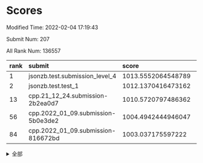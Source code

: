 # Scores

Modified Time: 2022-02-04 17:19:43

Submit Num: 207

All Rank Num: 136557

| rank |               submit               |       score        |       sigma        | pk_num |
| :--- | :--------------------------------- | :----------------- | :----------------- | :----- |
| 1    | jsonzb.test.submission_level_4     | 1013.5552064548789 | 0.8103402927228548 | 2645   |
| 2    | jsonzb.test.test_1                 | 1012.1370416473162 | 0.8091116699100933 | 2641   |
| 13   | cpp.21_12_24.submission-2b2ea0d7   | 1010.5720797486362 | 0.7864062152331818 | 2637   |
| 56   | cpp.2022_01_09.submission-5b0e3de2 | 1004.4942444946047 | 0.7117903566515107 | 2640   |
| 84   | cpp.2022_01_09.submission-816672bd | 1003.037175597222  | 0.7164456772004478 | 2638   |


<details>
<summary>全部</summary>

| rank |                 submit                 |       score        |       sigma        | pk_num |
| :--- | :------------------------------------- | :----------------- | :----------------- | :----- |
| 1    | jsonzb.test.submission_level_4         | 1013.5552064548789 | 0.8103402927228548 | 2645   |
| 2    | jsonzb.test.test_1                     | 1012.1370416473162 | 0.8091116699100933 | 2641   |
| 3    | gobigger.level_3.submission_level_3_16 | 1012.0268542562648 | 0.8031862359802591 | 2639   |
| 4    | gobigger.level_3.submission_level_3_21 | 1011.8341831000398 | 0.7736947841276286 | 2639   |
| 5    | gobigger.level_3.submission_level_3_23 | 1011.2788224095202 | 0.7571612797647914 | 2638   |
| 6    | gobigger.level_3.submission_level_3_8  | 1011.2689885723529 | 0.7909617668733936 | 2632   |
| 7    | gobigger.level_3.submission_level_3_19 | 1011.2624359279373 | 0.7815973774858225 | 2637   |
| 8    | gobigger.level_3.submission_level_3_0  | 1011.2510008818813 | 0.7756221289945446 | 2639   |
| 9    | gobigger.level_3.submission_level_3_15 | 1011.201593553796  | 0.7883870847958343 | 2643   |
| 10   | gobigger.level_3.submission_level_3_32 | 1010.9028532234084 | 0.7872751060648132 | 2639   |
| 11   | gobigger.level_3.submission_level_3_49 | 1010.6603908306253 | 0.7684347464719091 | 2638   |
| 12   | gobigger.level_3.submission_level_3_45 | 1010.6376942506957 | 0.74215422045926   | 2644   |
| 13   | cpp.21_12_24.submission-2b2ea0d7       | 1010.5720797486362 | 0.7864062152331818 | 2637   |
| 14   | gobigger.level_3.submission_level_3_48 | 1010.5068479098281 | 0.7546560825725139 | 2635   |
| 15   | gobigger.level_3.submission_level_3_46 | 1010.4962549260923 | 0.7579210465200894 | 2643   |
| 16   | gobigger.level_3.submission_level_3_12 | 1010.4572848814087 | 0.7724069050910515 | 2640   |
| 17   | gobigger.level_3.submission_level_3_17 | 1010.3537662188257 | 0.7554952245824416 | 2635   |
| 18   | gobigger.level_3.submission_level_3_10 | 1010.3096380553607 | 0.7833211883862116 | 2639   |
| 19   | gobigger.level_3.submission_level_3_1  | 1010.2984898249268 | 0.7677158778905327 | 2639   |
| 20   | gobigger.level_3.submission_level_3_36 | 1010.2316389278556 | 0.7499192545738536 | 2640   |
| 21   | gobigger.level_3.submission_level_3_14 | 1010.2202335439488 | 0.7979757916083966 | 2639   |
| 22   | gobigger.level_3.submission_level_3_3  | 1010.1083219529033 | 0.746160045597616  | 2637   |
| 23   | gobigger.level_3.submission_level_3_18 | 1010.1078852368092 | 0.7491663804556772 | 2634   |
| 24   | gobigger.level_3.submission_level_3_38 | 1010.0661142217825 | 0.766599459792897  | 2640   |
| 25   | gobigger.level_3.submission_level_3_29 | 1010.0582463997051 | 0.7546736310878047 | 2635   |
| 26   | gobigger.level_3.submission_level_3_20 | 1010.0480728823538 | 0.7461109870189124 | 2634   |
| 27   | gobigger.level_3.submission_level_3_35 | 1010.0277523557912 | 0.7658786539166554 | 2635   |
| 28   | gobigger.level_3.submission_level_3_25 | 1010.0149881341493 | 0.7553615936226724 | 2640   |
| 29   | gobigger.level_3.submission_level_3_9  | 1010.009318206221  | 0.7555661800185414 | 2637   |
| 30   | gobigger.level_3.submission_level_3_26 | 1009.9680633046077 | 0.7570549857999294 | 2641   |
| 31   | gobigger.level_3.submission_level_3_40 | 1009.8898288752998 | 0.7524619436118335 | 2642   |
| 32   | gobigger.level_3.submission_level_3_27 | 1009.8055856412344 | 0.7417865833894165 | 2640   |
| 33   | gobigger.level_3.submission_level_3_37 | 1009.7752641059419 | 0.7731840989201835 | 2634   |
| 34   | gobigger.level_3.submission_level_3_5  | 1009.7613688887038 | 0.7476323730420474 | 2638   |
| 35   | gobigger.level_3.submission_level_3_41 | 1009.7257771726307 | 0.7710231591864566 | 2637   |
| 36   | gobigger.level_3.submission_level_3_2  | 1009.7148463507431 | 0.7605131555785504 | 2637   |
| 37   | gobigger.level_3.submission_level_3_4  | 1009.7113045921334 | 0.755562391554806  | 2637   |
| 38   | gobigger.level_3.submission_level_3_34 | 1009.6440132329762 | 0.7505500227236117 | 2641   |
| 39   | gobigger.level_3.submission_level_3_43 | 1009.5930031187281 | 0.7579564832906781 | 2639   |
| 40   | gobigger.level_3.submission_level_3_11 | 1009.5532048952402 | 0.7510858615699437 | 2635   |
| 41   | gobigger.level_3.submission_level_3_31 | 1009.4748704905062 | 0.7626548298320815 | 2642   |
| 42   | gobigger.level_3.submission_level_3_47 | 1009.3148922891326 | 0.7657859972857101 | 2639   |
| 43   | gobigger.level_3.submission_level_3_30 | 1009.1955819746914 | 0.7471391636288001 | 2640   |
| 44   | gobigger.level_3.submission_level_3_6  | 1009.1717034784563 | 0.7450680792056713 | 2644   |
| 45   | gobigger.level_3.submission_level_3_42 | 1009.1639812715098 | 0.7459890743256666 | 2640   |
| 46   | gobigger.level_3.submission_level_3_28 | 1008.9248219577904 | 0.7418276473559209 | 2638   |
| 47   | gobigger.level_3.submission_level_3_22 | 1008.8908992776722 | 0.7697316099694531 | 2638   |
| 48   | gobigger.level_3.submission_level_3_13 | 1008.8530621214989 | 0.7556880556932322 | 2633   |
| 49   | gobigger.level_3.submission_level_3_7  | 1008.7904546676294 | 0.7369007501014166 | 2639   |
| 50   | gobigger.level_3.submission_level_3_24 | 1008.705652661354  | 0.7454536141540755 | 2635   |
| 51   | gobigger.level_3.submission_level_3_44 | 1008.5448989095694 | 0.7344092150715251 | 2640   |
| 52   | gobigger.level_3.submission_level_3_39 | 1008.3367488582525 | 0.7439221407389367 | 2641   |
| 53   | gobigger.level_3.submission_level_3_33 | 1007.4952097890775 | 0.7531639735129507 | 2632   |
| 54   | gobigger.level_1.submission_level_1_12 | 1005.2817554509146 | 0.7131189160654816 | 2637   |
| 55   | gobigger.level_1.submission_level_1_15 | 1005.0701406194889 | 0.7289009189343293 | 2645   |
| 56   | cpp.2022_01_09.submission-5b0e3de2     | 1004.4942444946047 | 0.7117903566515107 | 2640   |
| 57   | gobigger.level_1.submission_level_1_48 | 1004.3566392543295 | 0.7216228605044447 | 2638   |
| 58   | gobigger.level_1.submission_level_1_32 | 1004.3334558440279 | 0.7271956112509291 | 2640   |
| 59   | gobigger.level_1.submission_level_1_23 | 1004.3209989313626 | 0.7222108883555428 | 2642   |
| 60   | gobigger.level_1.submission_level_1_6  | 1004.3184278863857 | 0.7162989345853229 | 2638   |
| 61   | gobigger.level_1.submission_level_1_45 | 1004.3012182856027 | 0.7204475590540728 | 2638   |
| 62   | gobigger.level_1.submission_level_1_24 | 1004.2332991395858 | 0.7097281938681572 | 2636   |
| 63   | gobigger.level_1.submission_level_1_9  | 1004.1835191939414 | 0.7224677699439358 | 2643   |
| 64   | gobigger.level_1.submission_level_1_31 | 1004.1487860877781 | 0.7163386976951199 | 2638   |
| 65   | gobigger.level_1.submission_level_1_8  | 1003.9782133456747 | 0.712544772924789  | 2637   |
| 66   | gobigger.level_1.submission_level_1_4  | 1003.9220355303714 | 0.7067011272351441 | 2637   |
| 67   | gobigger.level_1.submission_level_1_22 | 1003.9050598148584 | 0.7210293128281029 | 2639   |
| 68   | gobigger.level_1.submission_level_1_39 | 1003.8318965715794 | 0.7025662401814109 | 2640   |
| 69   | gobigger.level_1.submission_level_1_42 | 1003.7744237732636 | 0.738127059406286  | 2637   |
| 70   | gobigger.level_1.submission_level_1_5  | 1003.6922345654882 | 0.7221222078263337 | 2638   |
| 71   | gobigger.level_1.submission_level_1_2  | 1003.6301982615263 | 0.7082053946358068 | 2641   |
| 72   | gobigger.level_1.submission_level_1_34 | 1003.5860484182094 | 0.7226572862993532 | 2641   |
| 73   | gobigger.level_1.submission_level_1_28 | 1003.5658712561354 | 0.7146135373023598 | 2636   |
| 74   | gobigger.level_1.submission_level_1_26 | 1003.5272179909699 | 0.7145571353346355 | 2633   |
| 75   | gobigger.level_1.submission_level_1_27 | 1003.4925772340008 | 0.7116636823120144 | 2644   |
| 76   | gobigger.level_1.submission_level_1_40 | 1003.4779058057848 | 0.716761518220226  | 2640   |
| 77   | gobigger.level_1.submission_level_1_11 | 1003.3262970766666 | 0.7311997804130221 | 2643   |
| 78   | gobigger.level_1.submission_level_1_25 | 1003.2200706632335 | 0.7179004480297048 | 2638   |
| 79   | gobigger.level_1.submission_level_1_1  | 1003.1983123758141 | 0.7228200340895978 | 2636   |
| 80   | gobigger.level_1.submission_level_1_44 | 1003.1969797261463 | 0.6987831163020379 | 2634   |
| 81   | gobigger.level_1.submission_level_1_16 | 1003.1678740690068 | 0.7179716248242777 | 2639   |
| 82   | gobigger.level_1.submission_level_1_13 | 1003.1440146970131 | 0.7168283000399384 | 2632   |
| 83   | gobigger.level_1.submission_level_1_29 | 1003.0401811578096 | 0.710812198693018  | 2639   |
| 84   | cpp.2022_01_09.submission-816672bd     | 1003.037175597222  | 0.7164456772004478 | 2638   |
| 85   | gobigger.level_1.submission_level_1_46 | 1003.0185930658826 | 0.7143928178016664 | 2637   |
| 86   | gobigger.level_1.submission_level_1_49 | 1003.0119978714735 | 0.7223285712233939 | 2640   |
| 87   | gobigger.level_1.submission_level_1_18 | 1003.010016600261  | 0.7125713534510463 | 2638   |
| 88   | gobigger.level_1.submission_level_1_21 | 1003.0023077787476 | 0.7247876711391577 | 2639   |
| 89   | gobigger.level_1.submission_level_1_19 | 1002.9656373153715 | 0.7161383602314833 | 2637   |
| 90   | gobigger.level_1.submission_level_1_20 | 1002.9616275267917 | 0.7211003967794516 | 2643   |
| 91   | gobigger.level_1.submission_level_1_36 | 1002.8721856374278 | 0.7144013018648482 | 2636   |
| 92   | gobigger.level_1.submission_level_1_14 | 1002.7864318080955 | 0.7104677359785455 | 2640   |
| 93   | gobigger.level_1.submission_level_1_35 | 1002.7747611470423 | 0.7304935889145849 | 2638   |
| 94   | gobigger.level_1.submission_level_1_0  | 1002.7551871520528 | 0.714837575729814  | 2640   |
| 95   | gobigger.level_1.submission_level_1_17 | 1002.6511873554089 | 0.7171250783311752 | 2636   |
| 96   | gobigger.level_1.submission_level_1_38 | 1002.6317164205506 | 0.7288437113249294 | 2644   |
| 97   | gobigger.level_1.submission_level_1_30 | 1002.5840141768766 | 0.7208731258959409 | 2635   |
| 98   | gobigger.level_1.submission_level_1_10 | 1002.503901035328  | 0.7086468205333323 | 2639   |
| 99   | gobigger.level_1.submission_level_1_41 | 1002.4308508898027 | 0.7195265919646906 | 2638   |
| 100  | gobigger.level_1.submission_level_1_7  | 1002.2042712660812 | 0.7104389687699649 | 2640   |
| 101  | gobigger.level_1.submission_level_1_47 | 1002.1407025018913 | 0.7130493987314377 | 2640   |
| 102  | gobigger.level_1.submission_level_1_43 | 1002.131924353798  | 0.7116952516983286 | 2640   |
| 103  | gobigger.level_1.submission_level_1_3  | 1002.0173640298489 | 0.7248777928681316 | 2637   |
| 104  | gobigger.level_1.submission_level_1_33 | 1001.9299561047129 | 0.7219203538944066 | 2638   |
| 105  | gobigger.level_1.submission_level_1_37 | 1001.6753591320464 | 0.7203170652818206 | 2638   |
| 106  | gobigger.random.submission_random_47   | 998.0489074854494  | 0.7086146120705301 | 2639   |
| 107  | gobigger.random.submission_random_44   | 997.372695176369   | 0.7066734002052161 | 2634   |
| 108  | gobigger.random.submission_random_21   | 997.1496866891335  | 0.7089697149079605 | 2641   |
| 109  | gobigger.random.submission_random_37   | 997.1108963620695  | 0.7099325729388393 | 2645   |
| 110  | gobigger.random.submission_random_30   | 997.0253679802884  | 0.7075257027295547 | 2642   |
| 111  | gobigger.random.submission_random_23   | 996.980115260027   | 0.7277436753805053 | 2642   |
| 112  | gobigger.random.submission_random_35   | 996.9319540907387  | 0.70608551443886   | 2639   |
| 113  | gobigger.random.submission_random_36   | 996.8984639230864  | 0.7004455060259204 | 2636   |
| 114  | gobigger.random.submission_random_4    | 996.770040235285   | 0.6937011678440677 | 2639   |
| 115  | gobigger.random.submission_random_11   | 996.6300964790815  | 0.6951150248649166 | 2642   |
| 116  | gobigger.random.submission_random_48   | 996.6030205578317  | 0.7253162920080454 | 2635   |
| 117  | gobigger.random.submission_random_43   | 996.5977387143744  | 0.7138229846071925 | 2639   |
| 118  | gobigger.random.submission_random_46   | 996.5684073143426  | 0.7127949062890621 | 2639   |
| 119  | gobigger.random.submission_random_1    | 996.4337503778976  | 0.7209553722379802 | 2639   |
| 120  | gobigger.random.submission_random_3    | 996.4194406783656  | 0.7233778671748613 | 2639   |
| 121  | gobigger.random.submission_random_18   | 996.3759953361975  | 0.7221441681226497 | 2638   |
| 122  | gobigger.random.submission_random_16   | 996.3712585319923  | 0.7011109640755389 | 2640   |
| 123  | gobigger.random.submission_random_29   | 996.3246727991426  | 0.7146947947072222 | 2635   |
| 124  | gobigger.random.submission_random_28   | 996.1195700582975  | 0.7030869798967304 | 2638   |
| 125  | gobigger.random.submission_random_24   | 996.0825924236356  | 0.7169362708419897 | 2642   |
| 126  | gobigger.random.submission_random_8    | 996.0427274170956  | 0.7124441499374983 | 2640   |
| 127  | gobigger.random.submission_random_15   | 996.0215514069264  | 0.7132542659533365 | 2641   |
| 128  | gobigger.random.submission_random_40   | 995.9490682467396  | 0.7083703059718323 | 2640   |
| 129  | gobigger.random.submission_random_31   | 995.9372550798229  | 0.7228954710289184 | 2642   |
| 130  | gobigger.random.submission_random_19   | 995.9284734061237  | 0.7016097783931009 | 2638   |
| 131  | gobigger.random.submission_random_45   | 995.8651298548332  | 0.7026715122321646 | 2638   |
| 132  | gobigger.random.submission_random_2    | 995.8604482714929  | 0.7157491566064718 | 2636   |
| 133  | gobigger.random.submission_random_38   | 995.7041248459866  | 0.7127128101769648 | 2641   |
| 134  | gobigger.random.submission_random_41   | 995.6967817199255  | 0.7093351047496986 | 2637   |
| 135  | gobigger.random.submission_random_42   | 995.6252414860465  | 0.71294261595305   | 2638   |
| 136  | gobigger.random.submission_random_27   | 995.5487195533532  | 0.7078201954137635 | 2643   |
| 137  | gobigger.random.submission_random_20   | 995.5090140257156  | 0.7198638112859219 | 2638   |
| 138  | gobigger.random.submission_random_17   | 995.5036945927654  | 0.7122219795854278 | 2635   |
| 139  | gobigger.random.submission_random_13   | 995.4578280066125  | 0.7148209037720364 | 2637   |
| 140  | gobigger.random.submission_random_6    | 995.4317993247382  | 0.7198623455197222 | 2641   |
| 141  | gobigger.random.submission_random_32   | 995.417695289918   | 0.7036854951168341 | 2637   |
| 142  | gobigger.random.submission_random_10   | 995.3780491526524  | 0.7094594682506314 | 2643   |
| 143  | gobigger.random.submission_random_25   | 995.3738069943788  | 0.7155394226678311 | 2638   |
| 144  | gobigger.random.submission_random_14   | 995.368924303691   | 0.7266517500771721 | 2639   |
| 145  | gobigger.random.submission_random_39   | 995.296169530349   | 0.7127277668450004 | 2642   |
| 146  | gobigger.random.submission_random_22   | 995.1602504686321  | 0.7170884282896465 | 2639   |
| 147  | gobigger.random.submission_random_5    | 995.1523353965179  | 0.7198941029219473 | 2633   |
| 148  | gobigger.random.submission_random_49   | 995.0481895212667  | 0.7223114985208644 | 2633   |
| 149  | gobigger.random.submission_random_9    | 995.0376955389903  | 0.7116670857921369 | 2641   |
| 150  | gobigger.random.submission_random_7    | 994.8949462578628  | 0.719664653035341  | 2635   |
| 151  | gobigger.random.submission_random_34   | 994.8566358316142  | 0.7164116717350719 | 2643   |
| 152  | gobigger.random.submission_random_33   | 994.8228554818321  | 0.7318031257924005 | 2638   |
| 153  | gobigger.random.submission_random_12   | 994.8066518215838  | 0.7154145136324335 | 2634   |
| 154  | gobigger.random.submission_random_0    | 994.6025974297854  | 0.7186307084604937 | 2642   |
| 155  | gobigger.random.submission_random_26   | 994.4140133942623  | 0.7205314874781654 | 2641   |
| 156  | gobigger.level_2.submission_level_2_14 | 994.1100756593138  | 0.7309616507959907 | 2633   |
| 157  | gobigger.level_2.submission_level_2_23 | 993.9054438973985  | 0.7491802365077422 | 2643   |
| 158  | gobigger.level_2.submission_level_2_6  | 993.7293110501814  | 0.7268624558091303 | 2641   |
| 159  | gobigger.level_2.submission_level_2_46 | 993.6330490248017  | 0.736688912569499  | 2638   |
| 160  | gobigger.level_2.submission_level_2_42 | 993.3833427968877  | 0.742361991064927  | 2640   |
| 161  | gobigger.level_2.submission_level_2_47 | 993.200144661574   | 0.7358843464592336 | 2640   |
| 162  | gobigger.level_2.submission_level_2_27 | 993.0887192662875  | 0.7445165599182978 | 2634   |
| 163  | gobigger.level_2.submission_level_2_9  | 993.0136039944254  | 0.7230625131859534 | 2640   |
| 164  | gobigger.level_2.submission_level_2_37 | 992.947728941048   | 0.7500107685455712 | 2642   |
| 165  | gobigger.level_2.submission_level_2_12 | 992.8426702038967  | 0.7360102685928249 | 2642   |
| 166  | gobigger.level_2.submission_level_2_31 | 992.7503582887249  | 0.7363869552157695 | 2640   |
| 167  | gobigger.level_2.submission_level_2_13 | 992.7318323872446  | 0.7421297139897657 | 2642   |
| 168  | gobigger.level_2.submission_level_2_2  | 992.5861355424547  | 0.7352477550981639 | 2640   |
| 169  | gobigger.level_2.submission_level_2_4  | 992.5010106053297  | 0.7431910482298402 | 2640   |
| 170  | gobigger.level_2.submission_level_2_19 | 992.4575254252244  | 0.7467417188700033 | 2641   |
| 171  | gobigger.level_2.submission_level_2_28 | 992.4430190548665  | 0.7403901170242827 | 2645   |
| 172  | gobigger.level_2.submission_level_2_32 | 992.3988933726055  | 0.7491924701139651 | 2638   |
| 173  | gobigger.level_2.submission_level_2_22 | 992.3864637495125  | 0.7334428105626798 | 2638   |
| 174  | gobigger.level_2.submission_level_2_43 | 992.3309611687233  | 0.7496473729755235 | 2637   |
| 175  | gobigger.level_2.submission_level_2_49 | 992.315353937383   | 0.7285713713525315 | 2636   |
| 176  | gobigger.level_2.submission_level_2_36 | 992.2652142609094  | 0.7442334916504604 | 2637   |
| 177  | gobigger.level_2.submission_level_2_48 | 992.2627769340962  | 0.7388714744496648 | 2636   |
| 178  | gobigger.level_2.submission_level_2_40 | 992.2424084153681  | 0.7367883452580619 | 2637   |
| 179  | gobigger.level_2.submission_level_2_17 | 992.1761052006849  | 0.7257787538343229 | 2644   |
| 180  | gobigger.level_2.submission_level_2_41 | 992.1357963275937  | 0.7376081288772893 | 2638   |
| 181  | gobigger.level_2.submission_level_2_1  | 991.954603577557   | 0.7503935896065671 | 2646   |
| 182  | gobigger.level_2.submission_level_2_45 | 991.8907982445695  | 0.7477632760596228 | 2639   |
| 183  | gobigger.level_2.submission_level_2_7  | 991.8805720811579  | 0.7236313111940053 | 2642   |
| 184  | gobigger.level_2.submission_level_2_20 | 991.8447908903552  | 0.751863679659052  | 2638   |
| 185  | gobigger.level_2.submission_level_2_16 | 991.8211588839283  | 0.7615520510945178 | 2638   |
| 186  | gobigger.level_2.submission_level_2_8  | 991.7638446199909  | 0.7546963642564625 | 2637   |
| 187  | gobigger.level_2.submission_level_2_34 | 991.7281955823192  | 0.7509558963738759 | 2632   |
| 188  | gobigger.level_2.submission_level_2_3  | 991.7192144498808  | 0.7613097604528785 | 2639   |
| 189  | gobigger.level_2.submission_level_2_25 | 991.7171996787655  | 0.7595472190081373 | 2639   |
| 190  | gobigger.level_2.submission_level_2_10 | 991.6199049619006  | 0.7419122147110181 | 2640   |
| 191  | gobigger.level_2.submission_level_2_30 | 991.5715763814617  | 0.7403351655498388 | 2637   |
| 192  | gobigger.level_2.submission_level_2_18 | 991.5292666601821  | 0.7387141660528552 | 2635   |
| 193  | gobigger.level_2.submission_level_2_39 | 991.4077089995666  | 0.7389403216701784 | 2638   |
| 194  | gobigger.level_2.submission_level_2_5  | 991.3575198198363  | 0.7528691762408861 | 2637   |
| 195  | gobigger.level_2.submission_level_2_33 | 991.3129179835671  | 0.7589934098039297 | 2644   |
| 196  | gobigger.level_2.submission_level_2_29 | 991.3127156487473  | 0.7473791847009937 | 2636   |
| 197  | gobigger.level_2.submission_level_2_15 | 991.2881524272427  | 0.7591365620147908 | 2638   |
| 198  | gobigger.level_2.submission_level_2_26 | 991.0323093586638  | 0.7470724867642977 | 2638   |
| 199  | gobigger.level_2.submission_level_2_11 | 990.9281232344083  | 0.7526028081934608 | 2644   |
| 200  | gobigger.level_2.submission_level_2_24 | 990.7528921020134  | 0.7713516492199908 | 2642   |
| 201  | gobigger.level_2.submission_level_2_38 | 990.6996714244431  | 0.7464944451425836 | 2638   |
| 202  | gobigger.level_2.submission_level_2_21 | 990.5826315672235  | 0.747021878221472  | 2644   |
| 203  | gobigger.level_2.submission_level_2_35 | 990.5662407758397  | 0.7649475116869447 | 2640   |
| 204  | gobigger.level_2.submission_level_2_0  | 990.2320286308521  | 0.7758808490330923 | 2637   |
| 205  | gobigger.level_2.submission_level_2_44 | 990.0413297441252  | 0.7691895425502908 | 2638   |
| 206  | gobigger.none.submission_none_1        | 976.8051563341942  | 1.4574368264817947 | 2641   |
| 207  | gobigger.none.submission_none_0        | 975.4298833631065  | 1.4842049844173189 | 2641   |

</details>